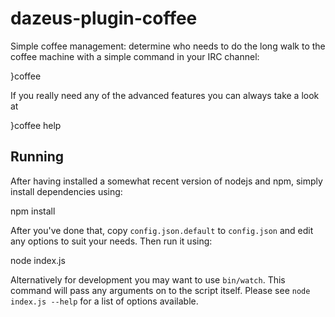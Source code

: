# dazeus-plugin-coffee
Simple coffee management: determine who needs to do the long walk to the coffee
machine with a simple command in your IRC channel:

  }coffee

If you really need any of the advanced features you can always take a look at

  }coffee help

## Running
After having installed a somewhat recent version of nodejs and npm, simply
install dependencies using:

  npm install

After you've done that, copy `config.json.default` to `config.json` and edit
any options to suit your needs. Then run it using:

  node index.js

Alternatively for development you may want to use `bin/watch`. This command will
pass any arguments on to the script itself. Please see `node index.js --help`
for a list of options available.
